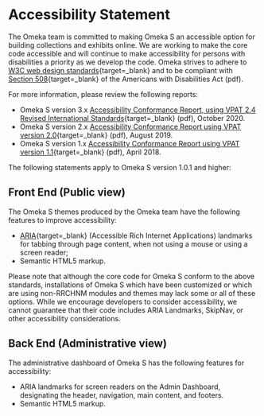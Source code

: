# Accessibility Statement

The Omeka team is committed to making Omeka S an accessible option for building collections and exhibits online. We are working to make the core code accessible and will continue to make accessibility for persons with disabilities a priority as we develop the code. Omeka strives to adhere to [W3C web design standards](http://www.w3.org/standards/){target=_blank} and to be compliant with [Section 508](http://www.section508.gov/){target=_blank} of the Americans with Disabilities Act (pdf).

For more information, please review the following reports:

- Omeka S version 3.x [Accessibility Conformance Report, using VPAT 2.4 Revised International Standards](files/OmekaS3x_ACR.pdf){target=_blank} (pdf), October 2020.
- Omeka S version 2.x [Accessibility Conformance Report using VPAT version 2.0](files/VPAT_OmekaS2-0-1.pdf){target=_blank} (pdf), August 2019.
- Omeka S version 1.x [Accessibility Conformance Report using VPAT version 1.1](files/VPAT2.0-OmekaS1-1.pdf){target=_blank} (pdf), April 2018.

The following statements apply to Omeka S version 1.0.1 and higher:

## Front End (Public view)

The Omeka S themes produced by the Omeka team have the following features to improve accessibility:

-   [ARIA](http://www.w3.org/WAI/intro/aria){target=_blank} (Accessible Rich Internet Applications) landmarks for tabbing through page content, when not using a mouse or using a screen reader;
-   Semantic HTML5 markup.

Please note that although the core code for Omeka S conform to the above standards, installations of Omeka S which have been customized or which are using non-RRCHNM modules and themes may lack some or all of these options. While we encourage developers to consider accessibility, we cannot guarantee that their code includes ARIA Landmarks, SkipNav, or other accessibility considerations.

## Back End (Administrative view)

The administrative dashboard of Omeka S has the following features for accessibility:

-   ARIA landmarks for screen readers on the Admin Dashboard, designating the header, navigation, main content, and footers.
-   Semantic HTML5 markup.
